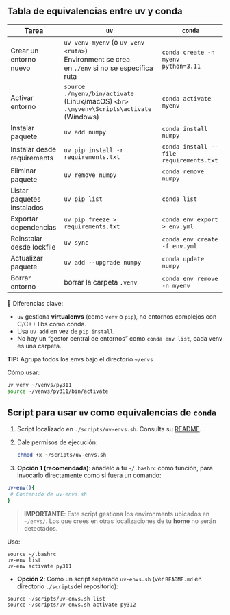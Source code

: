 ## Tabla de equivalencias entre **uv** y **conda**

| Tarea                       | `uv`                                                                                                   | `conda`                                 |
| --------------------------- | -------------------------------------------------------------------------------------------------------- | ----------------------------------------- |
| Crear un entorno nuevo      | `uv venv myenv` (o `uv venv <ruta>`)<br />Environment se crea en `./env` si no se especifica ruta | `conda create -n myenv python=3.11`     |
| Activar entorno             | `source ./myenv/bin/activate` (Linux/macOS) `<br>` `.\myvenv\Scripts\activate` (Windows)           | `conda activate myenv`                  |
| Instalar paquete            | `uv add numpy`                                                                                         | `conda install numpy`                   |
| Instalar desde requirements | `uv pip install -r requirements.txt`                                                                   | `conda install --file requirements.txt` |
| Eliminar paquete            | `uv remove numpy`                                                                                      | `conda remove numpy`                    |
| Listar paquetes instalados  | `uv pip list`                                                                                          | `conda list`                            |
| Exportar dependencias       | `uv pip freeze > requirements.txt`                                                                     | `conda env export > env.yml`            |
| Reinstalar desde lockfile   | `uv sync`                                                                                              | `conda env create -f env.yml`           |
| Actualizar paquete          | `uv add --upgrade numpy`                                                                               | `conda update numpy`                    |
| Borrar entorno              | borrar la carpeta `.venv`                                                                              | `conda env remove -n myenv`             |

🔑 Diferencias clave:

* `uv` gestiona **virtualenvs** (como `venv` o `pip`), no entornos complejos con C/C++ libs como conda.
* Usa `uv add` en vez de `pip install`.
* No hay un “gestor central de entornos” como `conda env list`, cada venv es una carpeta.

**TIP:** Agrupa todos los envs bajo el directorio `~/envs`

Cómo usar:

```bash
uv venv ~/venvs/py311
source ~/venvs/py311/bin/activate
```

## Script para usar `uv` como equivalencias de `conda`

1. Script localizado en `./scripts/uv-envs.sh`. Consulta su [README](../scripts/README.md).
2. Dale permisos de ejecución:

   ```bash
   chmod +x ~/scripts/uv-envs.sh
   ```
3. **Opción 1 (recomendada)**: añádelo a tu `~/.bashrc` como función, para invocarlo directamente como si fuera un comando:

```bash
uv-env(){
 # Contenido de uv-envs.sh
}
```

>**IMPORTANTE**: Este script gestiona los environments ubicados en `~/envs/`. Los que crees en otras localizaciones de tu **home** no serán detectados. 

Uso:

```
source ~/.bashrc
uv-env list
uv-env activate py311
```

- **Opción 2**: Como un script separado `uv-envs.sh` (ver `README.md` en directorio `./scripts`del repositorio):

```
source ~/scripts/uv-envs.sh list
source ~/scripts/uv-envs.sh activate py312
```
